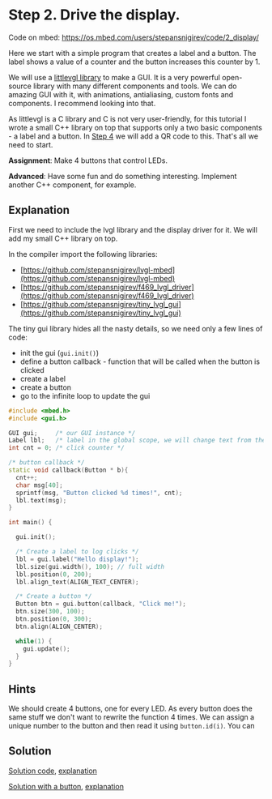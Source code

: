 # Step 2. Drive the display.

Code on mbed: https://os.mbed.com/users/stepansnigirev/code/2_display/

Here we start with a simple program that creates a label and a button. The label shows a value of a counter and the button increases this counter by 1.

We will use a [littlevgl library](https://littlevgl.com/) to make a GUI. It is a very powerful open-source library with many different components and tools. We can do amazing GUI with it, with animations, antialiasing, custom fonts and components. I recommend looking into that.

As littlevgl is a C library and C is not very user-friendly, for this tutorial I wrote a small C++ library on top that supports only a two basic components - a label and a button. In [Step 4](../4_qrcode/README.md) we will add a QR code to this. That's all we need to start.

**Assignment**: Make 4 buttons that control LEDs.

**Advanced**: Have some fun and do something interesting. Implement another C++ component, for example.

## Explanation

First we need to include the lvgl library and the display driver for it. We will add my small C++ library on top.

In the compiler import the following libraries:

- [https://github.com/stepansnigirev/lvgl-mbed](https://github.com/stepansnigirev/lvgl-mbed)
- [https://github.com/stepansnigirev/f469_lvgl_driver](https://github.com/stepansnigirev/f469_lvgl_driver)
- [https://github.com/stepansnigirev/tiny_lvgl_gui](https://github.com/stepansnigirev/tiny_lvgl_gui)

The tiny gui library hides all the nasty details, so we need only a few lines of code:

- init the gui (`gui.init()`)
- define a button callback - function that will be called when the button is clicked
- create a label
- create a button
- go to the infinite loop to update the gui

```cpp
#include <mbed.h>
#include <gui.h>

GUI gui;     /* our GUI instance */
Label lbl;   /* label in the global scope, we will change text from the button callback */
int cnt = 0; /* click counter */

/* button callback */
static void callback(Button * b){
  cnt++;
  char msg[40];
  sprintf(msg, "Button clicked %d times!", cnt);
  lbl.text(msg);
}

int main() {

  gui.init();

  /* Create a label to log clicks */
  lbl = gui.label("Hello display!");
  lbl.size(gui.width(), 100); // full width
  lbl.position(0, 200);
  lbl.align_text(ALIGN_TEXT_CENTER);

  /* Create a button */
  Button btn = gui.button(callback, "Click me!");
  btn.size(300, 100);
  btn.position(0, 300);
  btn.align(ALIGN_CENTER);

  while(1) {
    gui.update();
  }
}
```

## Hints

We should create 4 buttons, one for every LED. As every button does the same stuff we don't want to rewrite the function 4 times. We can assign a unique number to the button and then read it using `button.id(i)`. You can

## Solution

[Solution code](https://os.mbed.com/users/stepansnigirev/code/1_blinky_solved/), [explanation](./solved.md)

[Solution with a button](https://os.mbed.com/users/stepansnigirev/code/1_blinky_solved_btn/), [explanation](./solved.md#solution-to-step-1-control-direction-with-a-button)